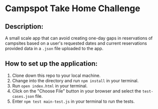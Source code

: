 # Campspot Take Home Challenge

## Description:
A small scale app that can avoid creating one-day gaps in reservations of campsites based on a user's requested dates and current reservations provided data in a `.json` file uploaded to the app.

## How to set up the application:
1. Clone down this repo to your local machine.
2. Change into the directory and run `npm install` in your terminal.
3. Run `open index.html` in your terminal.
4. Click on the "Choose File" button in your browser and select the `test-cases.json` file.
5. Enter `npm test main-test.js` in your terminal to run the tests.